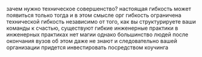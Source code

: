зачем нужно техническое совершенство?
настоящая гибкость может появиться только тогда
и в этом смысле орг гибкость ограничена технической гибкость
независимо от того, как вы структурируете ваши команды
к счастью, существуют гибкие инженерные практики
в инженерных практиках нет магии
однако большинство людей после окончания вузов об этом даже не знают
и следовательно вашей организации придется инвестировать посредством коучинга
